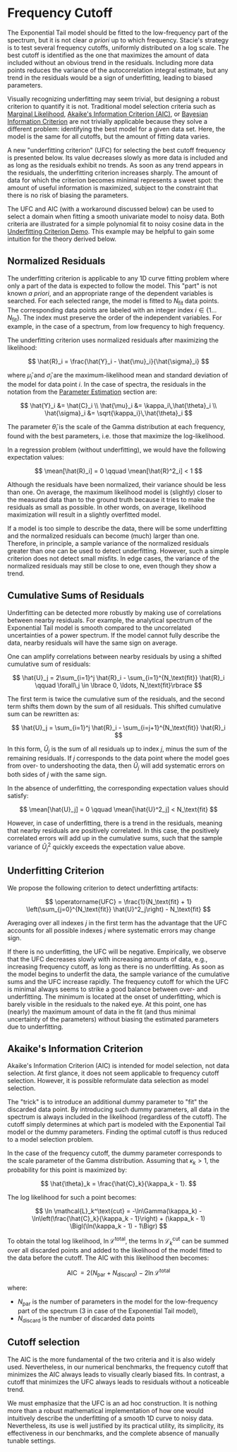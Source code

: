 # Frequency Cutoff

The Exponential Tail model should be fitted to the low-frequency part of the spectrum,
but it is not clear *a priori* up to which frequency.
Stacie's strategy is to test several frequency cutoffs, uniformly distributed on a log scale.
The best cutoff is identified as the one
that maximizes the amount of data included without an obvious trend in the residuals.
Including more data points reduces the variance of the autocorrelation integral estimate,
but any trend in the residuals would be a sign of underfitting, leading to biased parameters.

Visually recognizing underfitting may seem trivial,
but designing a robust criterion to quantify it is not.
Traditional model selection criteria such as
[Marginal Likelihood](https://en.wikipedia.org/wiki/Marginal_likelihood),
[Akaike's Information Criterion (AIC)](https://en.wikipedia.org/wiki/Akaike_information_criterion),
or [Bayesian Information Criterion](https://en.wikipedia.org/wiki/Bayesian_information_criterion)
are not trivially applicable because they solve a different problem:
identifying the best model for a given data set.
Here, the model is the same for all cutoffs, but the amount of fitting data varies.

A new "underfitting criterion" (UFC) for selecting the best cutoff frequency is presented below.
Its value decreases slowly as more data is included and as long as the residuals exhibit no trends.
As soon as any trend appears in the residuals, the underfitting criterion increases sharply.
The amount of data for which the criterion becomes minimal represents a sweet spot:
the amount of useful information is maximized,
subject to the constraint that there is no risk of biasing the parameters.

The UFC and AIC (with a workaround discussed below) can be used to select a domain
when fitting a smooth univariate model to noisy data.
Both criteria are illustrated for a simple polynomial fit to noisy cosine data
in the [Underfitting Criterion Demo](../../examples/underfitting_criterion.py).
This example may be helpful to gain some intuition for the theory derived below.


## Normalized Residuals

The underfitting criterion is applicable to any 1D curve fitting problem
where only a part of the data is expected to follow the model.
This "part" is not known *a priori*,
and an appropriate range of the dependent variables is searched.
For each selected range, the model is fitted to $N_\text{fit}$ data points.
The corresponding data points are labeled with an integer index $i \in \{1 \ldots N_\text{fit}\}$.
The index must preserve the order of the independent variables.
For example, in the case of a spectrum, from low frequency to high frequency.

The underfitting criterion uses normalized residuals after maximizing the likelihood:

$$
    \hat{R}_i = \frac{\hat{Y}_i - \hat{\mu}_i}{\hat{\sigma}_i}
$$

where $\hat{\mu}_i$ and $\hat{\sigma}_i$
are the maximum-likelihood mean and standard deviation of the model for data point $i$.
In the case of spectra, the residuals in the notation from the
[Parameter Estimation](#lmax-target) section are:

$$
  \hat{Y}_i &= \hat{C}_i
  \\
  \hat{\mu}_i &= \kappa_i\,\hat{\theta}_i
  \\
  \hat{\sigma}_i &= \sqrt{\kappa_i}\,\hat{\theta}_i
$$

The parameter $\hat{\theta}_i$ is the scale of the Gamma distribution at each frequency,
found with the best parameters, i.e. those that maximize the log-likelihood.

In a regression problem (without underfitting), we would have the following expectation values:

$$
    \mean[\hat{R}_i] = 0 \qquad \mean[\hat{R}^2_i] < 1
$$

Although the residuals have been normalized, their variance should be less than one.
On average,
the maximum likelihood model is (slightly) closer to the measured data than to the ground truth
because it tries to make the residuals as small as possible.
In other words, on average, likelihood maximization will result in a slightly overfitted model.

If a model is too simple to describe the data,
there will be some underfitting and the normalized residuals can become (much) larger than one.
Therefore, in principle, a sample variance of the normalized residuals
greater than one can be used to detect underfitting.
However, such a simple criterion does not detect small misfits.
In edge cases, the variance of the normalized residuals may still be close to one,
even though they show a trend.


## Cumulative Sums of Residuals

Underfitting can be detected more robustly by
making use of correlations between nearby residuals.
For example, the analytical spectrum of the Exponential Tail model is smooth
compared to the uncorrelated uncertainties of a power spectrum.
If the model cannot fully describe the data,
nearby residuals will have the same sign on average.

One can amplify correlations between nearby residuals
by using a shifted cumulative sum of residuals:

$$
    \hat{U}_j
        = 2\sum_{i=1}^j \hat{R}_i - \sum_{i=1}^{N_\text{fit}} \hat{R}_i
           \qquad \forall\,j \in \lbrace 0, \ldots, N_\text{fit}\rbrace
$$

The first term is twice the cumulative sum of the residuals,
and the second term shifts them down by the sum of all residuals.
This shifted cumulative sum can be rewritten as:

$$
    \hat{U}_j
        = \sum_{i=1}^j \hat{R}_i - \sum_{i=j+1}^{N_\text{fit}} \hat{R}_i
$$

In this form, $\hat{U}_j$ is the sum of all residuals up to index $j$,
minus the sum of the remaining residuals.
If $j$ corresponds to the data point where the model goes from over- to undershooting the data,
then $\hat{U}_j$ will add systematic errors on both sides of $j$ with the same sign.

In the absence of underfitting, the corresponding expectation values should satisfy:

$$
    \mean[\hat{U}_j] = 0 \qquad \mean[\hat{U}^2_j] < N_\text{fit}
$$

However, in case of underfitting, there is a trend in the residuals,
meaning that nearby residuals are positively correlated.
In this case, the positively correlated errors will add up in the cumulative sums,
such that the sample variance of $\hat{U}^2_j$ quickly exceeds the expectation value above.


## Underfitting Criterion

We propose the following criterion to detect underfitting artifacts:

$$
    \operatorname{UFC}
        = \frac{1}{N_\text{fit} + 1}
          \left(\sum_{j=0}^{N_\text{fit}} \hat{U}^2_j\right)
          - N_\text{fit}
$$

Averaging over all indexes $j$ in the first term has the advantage that the UFC accounts for
all possible indexes $j$ where systematic errors may change sign.

If there is no underfitting, the UFC will be negative.
Empirically, we observe that the UFC decreases slowly with increasing amounts of data,
e.g., increasing frequency cutoff,
as long as there is no underfitting.
As soon as the model begins to underfit the data,
the sample variance of the cumulative sums and the UFC increase rapidly.
The frequency cutoff for which the UFC is minimal
always seems to strike a good balance between over- and underfitting.
The minimum is located at the onset of underfitting,
which is barely visible in the residuals to the naked eye.
At this point, one has (nearly) the maximum amount of data in the fit
(and thus minimal uncertainty of the parameters)
without biasing the estimated parameters due to underfitting.


## Akaike's Information Criterion

Akaike's Information Criterion (AIC) is intended for model selection, not data selection.
At first glance, it does not seem applicable to frequency cutoff selection.
However, it is possible reformulate data selection as model selection.

The "trick" is to introduce an additional dummy parameter to "fit" the discarded data point.
By introducing such dummy parameters,
all data in the spectrum is always included in the likelihood (regardless of the cutoff).
The cutoff simply determines at which part is modeled
with the Exponential Tail model or the dummy parameters.
Finding the optimal cutoff is thus reduced to a model selection problem.

In the case of the frequency cutoff,
the dummy parameter corresponds to the scale parameter of the Gamma distribution.
Assuming that $\kappa_k > 1$, the probability for this point is maximized by:

$$
    \hat{\theta}_k = \frac{\hat{C}_k}{\kappa_k - 1}.
$$

The log likelihood for such a point becomes:

$$
    \ln \mathcal{L}_k^\text{cut} =
        -\ln\Gamma(\kappa_k)
        - \ln\left(\frac{\hat{C}_k}{\kappa_k - 1}\right)
        + (\kappa_k - 1) \Bigl(\ln(\kappa_k - 1) - 1\Bigr)
$$

To obtain the total log likelihood, $\ln\mathcal{L}^\text{total}$,
the terms $\ln \mathcal{L}_k^\text{cut}$ can be summed over all discarded points
and added to the likelihood of the model fitted to the data before the cutoff.
The AIC with this likelihood then becomes:

$$
    \operatorname{AIC}
    = 2 (N_\text{par} + N_\text{discard}) - 2 \ln\mathcal{L}^\text{total}
$$

where:

- $N_\text{par}$ is the number of parameters in the model for the low-frequency part of the spectrum
  (3 in case of the Exponential Tail model),
- $N_\text{discard}$ is the number of discarded data points


## Cutoff selection

The AIC is the more fundamental of the two criteria and it is also widely used.
Nevertheless, in our numerical benchmarks,
the frequency cutoff that minimizes the AIC always leads to visually clearly biased fits.
In contrast, a cutoff that minimizes the UFC always leads to residuals without a noticeable trend.

We must emphasize that the UFC is an ad hoc construction.
It is nothing more than a robust mathematical implementation
of how one would intuitively describe the underfitting of a smooth 1D curve to noisy data.
Nevertheless, its use is well justified by its practical utility,
its simplicity, its effectiveness in our benchmarks,
and the complete absence of manually tunable settings.
